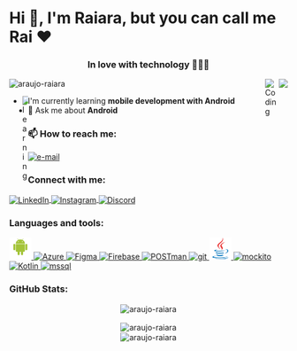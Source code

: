 <h1 align="left">Hi 👋, I'm Raiara, but you can call me Rai ❤️</h1> 
<h3 align="center">In love with technology 👩🏻‍💻</h3> <img style="float:right" src="https://user-images.githubusercontent.com/62944970/220807412-b9366dac-b295-4d9c-a1ba-9afad3c1f9be.gif" />


<img align="right" alt="Coding" width="25" src="https://i.giphy.com/media/paTz7UZbPfTZFRYnnB/giphy.webp">

<p align="left">
  <img src="https://komarev.com/ghpvc/?username=araujo-raiara&label=Profile%20views&color=0e75b6&style=flat" alt="araujo-raiara" />
</p>

- <img align="left" alt="learning" width="10" src="https://www.svgrepo.com/show/31136/books.svg" /> I'm currently learning **mobile development with Android**
- 💬 Ask me about **Android**

<h3 align="left"> 📫 How to reach me: </h3>

  <a href="haraujo_raiara@outlook.com" target="_blank" rel="noreferrer">
    <img src="https://www.svgrepo.com/show/373951/outlook.svg" alt ="e-mail" width="40" height="40"/> 
    </a>

<h3 align="left">Connect with me:</h3>
<p align="left">
  <a href="https://www.linkedin.com/in/raiara-a-6541a3193/" target="_blank" rel="noopener noreferrer">
    <img align="center" src="https://www.vectorlogo.zone/logos/linkedin/linkedin-tile.svg" alt="LinkedIn" height="40" width="40" />
  </a>
  <a href="https://instagram.com/raiarauju" target="_blank" rel="noopener noreferrer">
    <img align="center" src="https://www.vectorlogo.zone/logos/instagram/instagram-tile.svg" alt="Instagram" height="40" width="40" />
  </a>
  <a href="https://discord.gg/raiarauju#4017" target="_blank" rel="noopener noreferrer">
    <img align="center" src="https://www.vectorlogo.zone/logos/discordapp/discordapp-tile.svg" alt="Discord" height="40" width="40" />
  </a>
</p>

<h3 align="left">Languages and tools:</h3>
<p align="left">
  <a href="https://developer.android.com" target="_blank" rel="noopener noreferrer">
    <img src="https://raw.githubusercontent.com/devicons/devicon/master/icons/android/android-original-wordmark.svg" alt="Android" width="40" height="40"/>
  </a>
  <a href="https://azure.microsoft.com/en-in/" target="_blank" rel="noopener noreferrer">
    <img src="https://www.vectorlogo.zone/logos/microsoft_azure/microsoft_azure-icon.svg" alt="Azure" width="40" height="40"/>
  </a>
  <a href="https://www.figma.com/" target="_blank" rel="noopener noreferrer">
    <img src="https://www.vectorlogo.zone/logos/figma/figma-icon.svg" alt="Figma" width="40" height="40"/>
  </a>
  <a href="https://firebase.google.com/" target="_blank" rel="noopener noreferrer">
    <img src="https://www.vectorlogo.zone/logos/firebase/firebase-icon.svg" alt="Firebase" width="40" height="40"/>
   
   <a href="https://www.postman.com/" target="_blank" rel="noopener noreferrer">
    <img src="https://raw.githubusercontent.com/get-icon/geticon/fc0f660daee147afb4a56c64e12bde6486b73e39/icons/postman.svg" alt="POSTman" width="40" height="40"/>
  </a>
   
  <a href="https://git-scm.com/" target="_blank" rel="noreferrer"> 
   <img src="https://www.vectorlogo.zone/logos/git-scm/git-scm-icon.svg" alt="git" width="40" height="40"/> 
   </a>
   <a href="https:// www.java.com" target="_blank"rel="noreferrer">
    <img src="https://raw.githubusercontent.com/devicons/devicon/master/icons/java/java-original.svg" alt="java" width="40" height=" 40"/> 
   </a>
   <a href="https://site.mockito.org/" target="_blanck" rel="noreferrer">
    <img src="https://upload.vectorlogo.zone/logos/mockito/images/36c60459-46b2-46dd-87b7-5ed157df95d4.svg" alt="mockito" width="40" height="40"/> 
   </a>
   <a href="https://kotlinlang.org/" target="_blank" rel="noreferrer">
    <img src= "https://www.vectorlogo.zone/logos/kotlinlang/kotlinlang-icon.svg" alt ="Kotlin" width="40" height="40"/> 
    </a>
   <a href="https://www.microsoft.com/en-us/sql-server" target="_blank" rel="noreferrer">
    <img src="https://www.svgrepo.com/show/331760/sql-database-generic.svg" alt ="mssql" width="40" height="40"/> 
    </a>
   
   
    
<h3 align="left">GitHub Stats:</h3>
    
<div class="container" style="text-align: center;">
  <p><img align="center" src="https://github-readme-stats.vercel.app/api/top-langs?username=araujo-raiara&show_icons=true&locale=en&layout=compact" alt="araujo-raiara" /></p>
</div>
   
  <div style="text-align:center;">
    <img align="center" src="https://github-readme-stats.vercel.app/api?username=araujo-raiara&show_icons=true&locale=en" alt ="araujo-raiara" />
</div>

<div style="text-align:center;">
    <img align="center" src="https://github-readme-streak-stats.herokuapp.com/?user=araujo-raiara&" alt= "araujo-raiara" />
</div>
   

    



    
    



